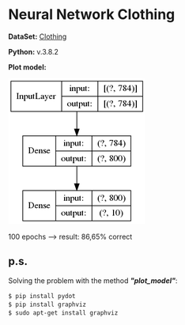 # Neural Network Clothing

**DataSet:**
[Clothing](https://github.com/zalandoresearch/fashion-mnist)


**Python:** v.3.8.2



**Plot model:**

![Plot](img/plot_model.png)


100 epochs --> result: 86,65% correct

## p.s.
Solving the problem with the method ***"plot_model"***:
```bash
$ pip install pydot
$ pip install graphviz
$ sudo apt-get install graphviz
```

